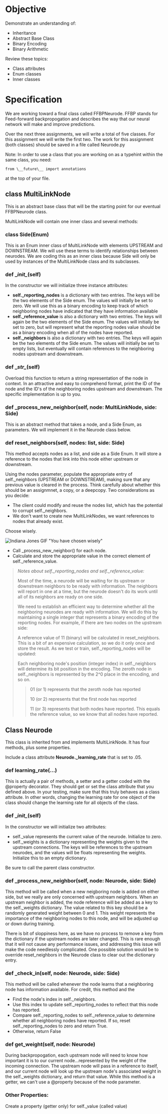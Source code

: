 # Objective

Demonstrate an understanding of:

* Inheritance
* Abstract Base Class
* Binary Encoding
* Binary Arithmetic


Review these topics:

* Class attributes
* Enum classes
* Inner classes

# Specification

We are working toward a final class called FFBPNeurode.  FFBP stands for Feed-forward backpropogation and describes the way that our neural network will make and improve predictions.

Over the next three assignments, we will write a total of five classes. For this assignment we will write the first two. The work for this assignment (both classes) should be saved in a file called Neurode.py

Note: In order to use a class that you are working on as a typehint within the same class, you need:

    from \__future\__ import annotations

at the top of your file.

## class MultiLinkNode

This is an abstract base class that will be the starting point for our eventual FFBPNeurode class.

MultiLinkNode will contain one inner class and several methods:

### class Side(Enum)

This is an Enum inner class of MultiLinkNode with elements UPSTREAM and DOWNSTREAM. We will use these terms to identify relationships between neurodes. We are coding this as an inner class because Side will only be used by instances of the MultiLinkNode class and its subclasses.

### def \__init\__(self)

In the constructor we will initialize three instance attributes:

* **self._reporting_nodes** is a dictionary with two entries. The keys will be the two elements of the Side enum. The values will initially be set to zero. We will use this as a binary encoding to keep track of which neighboring nodes have indicated that they have information available
* **self._reference_value** is also a dictionary with two entries. The keys will again be the two elements of the Side enum. The values will initially be set to zero, but will represent what the reporting nodes value should be as a binary encoding when all of the nodes have reported. 
* **self._neighbors** is also a dictionary with two entries. The keys will again be the two elements of the Side enum. The values will initially be set to empty lists, but eventually will contain references to the neighboring nodes upstream and downstream.

### def \__str\__(self)

Overload this function to return a string representation of the node in context. In an attractive and easy to comprehend format, print the ID of the node and the ID's of the neighboring nodes upstream and downstream. The specific implementation is up to you.

### def _process_new_neighbor(self, node: MultiLinkNode, side: Side)

This is an abstract method that takes a node, and a Side Enum, as parameters. We will implement it in the Neurode class below.

### def reset_neighbors(self, nodes: list, side: Side)

This method accepts nodes as a list, and side as a Side Enum. It will store a reference to the nodes that link into this node either upstream or downstream. 

Using the nodes parameter, populate the appropriate entry of self._neighbors (UPSTREAM or DOWNSTREAM), making sure that any previous value is cleared in the process. Think carefully about whether this should be an assignmnet, a copy, or a deepcopy. Two considerations as you decide:
* The client could modify and reuse the nodes list, which has the potential to corrupt self._neighbors.
* We don't want to create new MultiLinkNodes, we want references to nodes that already exist.

Choose wisely.

![Indiana Jones GIF "You have chosen wisely"](img.png)

* Call _process_new_neighbor() for each node.
* Calculate and store the appropriate value in the correct element of self._reference_value.

>*Notes about self._reporting_nodes and self._reference_value:*
> 
>Most of the time, a neurode will be waiting for its upstream or downstream neighbors to be ready with information. The neighbors will report in one at a time, but the neurode doesn't do its work until all of its neighbors are ready on one side.
> 
>We need to establish an efficient way to determine whether all the neighboring neurodes are ready with information. We will do this by maintaining a single integer that represents a binary encoding of the reporting nodes. For example, if there are two nodes on the upstream side:
> 
>A reference value of 11 (binary) will be calculated in reset_neighbors. This is a bit of an expensive calculation, so we do it only once and store the result.
As we test or train, self._reporting_nodes will be updated:
> 
>Each neighboring node's position (integer index) in self._neighbors will determine its bit position in the encoding. The zeroth node in self._neighbors is represented by the 2^0 place in the encoding, and so on.
>>01 (or 1) represents that the zeroth node has reported
>>
>>10 (or 2) represents that the first node has reported
>>
>>11 (or 3) represents that both nodes have reported. This equals the reference value, so we know that all nodes have reported.

## Class Neurode

This class is inherited from and implements MultiLinkNode. It has four methods, plus some properties.

Include a class attribute **Neurode._learning_rate** that is set to .05.

### def learning_rate(...)
This is actually a pair of methods, a setter and a getter coded with the @property decorator. They should get or set the class attribute that you defined above. In your testing, make sure that this truly behaves as a class attribute. In other words, changing the learning rate for one object of the class should change the learning rate for all objects of the class.

### def \__init\__(self)

In the constructor we will initialize two attributes:

* self._value represents the current value of the neurode. Initialize to zero.
* self._weights is a dictionary representing the weights given to the upstream connections. The keys will be references to the upstream neurodes, and the values will be floats representing the weights. Initialize this to an empty dictionary.

Be sure to call the parent class constructor.

### def _process_new_neighbor(self, node: Neurode, side: Side)

This method will be called when a new neigboring node is added on either side, but we really are only concerned with upstream neighbors. When an upstream neighbor is added, the node reference will be added as a key to the self._weights dictionary. The value related to this key should be a randomly generated weight between 0 and 1. This weight represents the importance of the neighboring nodes to this node, and will be adjusted up or down during training.

There is bit of sloppiness here, as we have no process to remove a key from the dictionary if the upstream nodes are later changed. This is rare enough that it will not cause any performance issues, and addressing this issue will make the code needlessly complicated. One possible solution would be to override reset_neighbors in the Neurode class to clear out the dictionary entry.

### def _check_in(self, node: Neurode, side: Side)

This method will be called whenever the node learns that a neighboring node has information available. For credit, this method and the 

* Find the node's index in self._neighbors.
* Use this index to update self._reporting_nodes to reflect that this node has reported.
* Compare self._reporting_nodes to self._reference_value to determine whether all neighboring nodes have reported. If so, reset self._reporting_nodes to zero and return True.
* Otherwise, return False

### def get_weight(self, node: Neurode)

During backpropogation, each upstream node will need to know how important it is to our current node...represented by the weight of the incoming connection. The upstream node will pass in a reference to itself, and our current node will look up the upstream node's associated weight in the self._weights dictionary, and return that value. While this method is a getter, we can't use a @property because of the node parameter.

### Other Properties:

Create a property (getter only) for self._value (called value)
